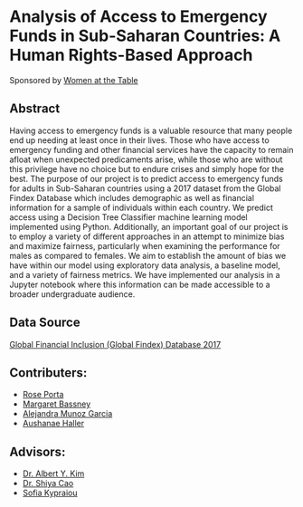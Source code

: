 # Analysis of Access to Emergency Funds in Sub-Saharan Countries: A Human Rights-Based Approach
Sponsored by [Women at the Table](https://www.womenatthetable.net/)

## Abstract
Having access to emergency funds is a valuable resource that many people end up needing at least once in their lives. Those who have access to emergency funding and other financial services have the capacity to remain afloat when unexpected predicaments arise, while those who are without this privilege have no choice but to endure crises and simply hope for the best. The purpose of our project is to predict access to emergency funds for adults in Sub-Saharan countries using a 2017 dataset from the Global Findex Database which includes demographic as well as financial information for a sample of individuals within each country. We predict access using a Decision Tree Classifier machine learning model implemented using Python. Additionally, an important goal of our project is to employ a variety of different approaches in an attempt to minimize bias and maximize fairness, particularly when examining the performance for males as compared to females. We aim to establish the amount of bias we have within our model using exploratory data analysis, a baseline model, and a variety of fairness metrics. We have implemented our analysis in a Jupyter notebook where this information can be made accessible to a broader undergraduate audience.

## Data Source
[Global Financial Inclusion (Global Findex) Database 2017](https://microdata.worldbank.org/index.php/catalog/3324)

## Contributers:
* [Rose Porta](https://github.com/rporta23)
* [Margaret Bassney](https://github.com/MargaretBassney)
* [Alejandra Munoz Garcia](https://github.com/alejanmg)
* [Aushanae Haller](https://github.com/ajhaller)

## Advisors:
* [Dr. Albert Y. Kim](https://github.com/rudeboybert)
* [Dr. Shiya Cao](https://github.com/scao53)
* [Sofia Kypraiou](https://github.com/s-kypr)
